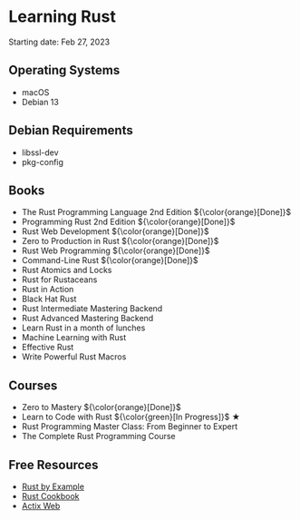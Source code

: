 # Learning Rust

Starting date: Feb 27, 2023

## Operating Systems

- macOS
- Debian 13

## Debian Requirements

- libssl-dev
- pkg-config

## Books

- The Rust Programming Language 2nd Edition ${\color{orange}[Done]}$
- Programming Rust 2nd Edition ${\color{orange}[Done]}$
- Rust Web Development ${\color{orange}[Done]}$
- Zero to Production in Rust ${\color{orange}[Done]}$
- Rust Web Programming ${\color{orange}[Done]}$
- Command-Line Rust ${\color{orange}[Done]}$
- Rust Atomics and Locks
- Rust for Rustaceans
- Rust in Action
- Black Hat Rust
- Rust Intermediate Mastering Backend
- Rust Advanced Mastering Backend
- Learn Rust in a month of lunches
- Machine Learning with Rust
- Effective Rust
- Write Powerful Rust Macros

## Courses

- Zero to Mastery ${\color{orange}[Done]}$
- Learn to Code with Rust ${\color{green}[In Progress]}$ ★
- Rust Programming Master Class: From Beginner to Expert
- The Complete Rust Programming Course

## Free Resources

- [Rust by Example](https://doc.rust-lang.org/rust-by-example/index.html)
- [Rust Cookbook](https://rust-lang-nursery.github.io/rust-cookbook/)
- [Actix Web](https://actix.rs/)

